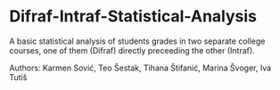 # Difraf-Intraf-Statistical-Analysis
A basic statistical analysis of students grades in two separate college courses, one of them (Difraf) directly preceeding the other (Intraf).

Authors: Karmen Sović, Teo Šestak, Tihana Štifanić, Marina Švoger, Iva Tutiš
